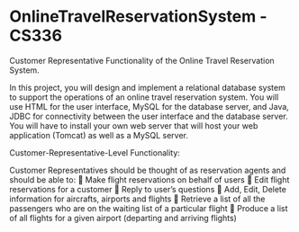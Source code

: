 # OnlineTravelReservationSystem - CS336

Customer Representative Functionality of the Online Travel Reservation System.

In this project, you will design and implement a relational database system to support the operations of an online travel reservation system. You will use HTML for the user interface, MySQL for the database server, and Java, JDBC for connectivity between the user interface and the database server. You will have to install your own web server that will host your web application (Tomcat) as well as a MySQL server. 

Customer-Representative-Level Functionality:

Customer Representatives should be thought of as reservation agents and should be able to:
 Make flight reservations on behalf of users
 Edit flight reservations for a customer
 Reply to user’s questions
 Add, Edit, Delete information for aircrafts, airports and flights
 Retrieve a list of all the passengers who are on the waiting list of a particular flight
 Produce a list of all flights for a given airport (departing and arriving flights)

